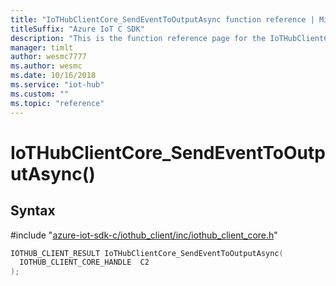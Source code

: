 ```yaml
---                             
title: "IoTHubClientCore_SendEventToOutputAsync function reference | Microsoft Docs" 
titleSuffix: "Azure IoT C SDK"            
description: "This is the function reference page for the IoTHubClientCore_SendEventToOutputAsync() function in the Azure IoT C SDK. This SDK is used with Azure IoT Hub and Azure IoT Hub Device Provisioning Service"            
manager: timlt                 
author: wesmc7777              
ms.author: wesmc               
ms.date: 10/16/2018                    
ms.service: "iot-hub"             
ms.custom: ""                
ms.topic: "reference"        
---                            
```


# IoTHubClientCore_SendEventToOutputAsync()

## Syntax

\#include "[azure-iot-sdk-c/iothub_client/inc/iothub_client_core.h](../iothub-client-core-h.md)"  
```C
IOTHUB_CLIENT_RESULT IoTHubClientCore_SendEventToOutputAsync(
  IOTHUB_CLIENT_CORE_HANDLE  C2
);
```

